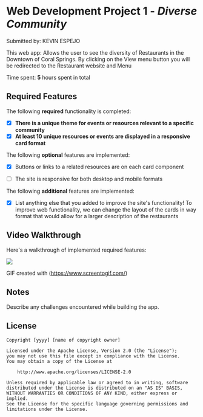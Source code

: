 # Web Development Project 1 - *Diverse Community*

Submitted by: KEVIN ESPEJO 

This web app: 
Allows the user to see the diversity of Restaurants in the Downtown of Coral Springs. By clicking on the View menu button you will be redirected to the Restaurant website and Menu

Time spent: **5** hours spent in total

## Required Features

The following **required** functionality is completed:

- [x] **There is a unique theme for events or resources relevant to a specific community**
- [x] **At least 10 unique resources or events are displayed in a responsive card format**

The following **optional** features are implemented:

- [x] Buttons or links to a related resources are on each card component
- [ ] The site is responsive for both desktop and mobile formats


The following **additional** features are implemented:

* [x] List anything else that you added to improve the site's functionality!
      To improve web functionality, we can change the layout of the cards in way format that would allow for a larger description of the restaurants 

## Video Walkthrough

Here's a walkthrough of implemented required features:

<img src='[C:\Users\User 1\Desktop\Animation.gif](https://im.ezgif.com/tmp/ezgif-1-fd23aa1967.gif)' />

<!-- Replace this with whatever GIF tool you used! -->
GIF created with (https://www.screentogif.com/)
<!-- Recommended tools:
[Kap](https://getkap.co/) for macOS
[ScreenToGif](https://www.screentogif.com/) for Windows
[peek](https://github.com/phw/peek) for Linux. -->

## Notes

Describe any challenges encountered while building the app.

## License

    Copyright [yyyy] [name of copyright owner]

    Licensed under the Apache License, Version 2.0 (the "License");
    you may not use this file except in compliance with the License.
    You may obtain a copy of the License at

        http://www.apache.org/licenses/LICENSE-2.0

    Unless required by applicable law or agreed to in writing, software
    distributed under the License is distributed on an "AS IS" BASIS,
    WITHOUT WARRANTIES OR CONDITIONS OF ANY KIND, either express or implied.
    See the License for the specific language governing permissions and
    limitations under the License.
